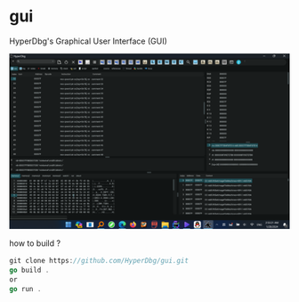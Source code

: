 # gui
HyperDbg's Graphical User Interface (GUI)

![image](demo.png)

 
how to build ?

```go
git clone https://github.com/HyperDbg/gui.git
go build .
or
go run .
```